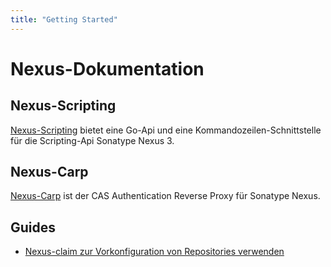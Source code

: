 ```yaml
---
title: "Getting Started"
---
```


# Nexus-Dokumentation

## Nexus-Scripting
[Nexus-Scripting](https://github.com/cloudogu/nexus-scripting) bietet eine Go-Api und eine Kommandozeilen-Schnittstelle für die Scripting-Api Sonatype Nexus 3.

## Nexus-Carp
[Nexus-Carp](https://github.com/cloudogu/nexus-carp) ist der CAS Authentication Reverse Proxy für Sonatype Nexus.

## Guides

- [Nexus-claim zur Vorkonfiguration von Repositories verwenden](operations/preconfigure_repositories_de.md)

